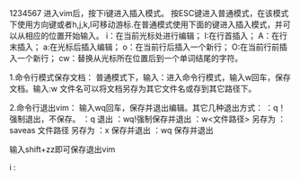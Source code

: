 1234567
进入vim后，按下i键进入插入模式。
按ESC键进入普通模式，在该模式下使用方向键或者h,j,k,l可移动游标.在普通模式使用下面的键进入插入模式，并可以从相应的位置开始输入。
i：在当前光标处进行编辑；
I:在行首插入；
A：在行末插入；
a:在光标后插入编辑；
o：在当前行后插入一个新行；
O:在当前行前插入一个新行；
cw：替换从光标所在位置后到一个单词结尾的字符。

1.命令行模式保存文档：
普通模式下，输入：进入命令行模式，输入w回车，保存文档。输入:w 文件名可以将文档另存为其它文件名或存到其它路径下。

2.命令行退出vim：
输入wq回车，保存并退出编辑。其它几种退出方式：
：q！强制退出，不保存。
：q 退出
：wq!强制保存并退出
：w<文件路径> 另存为
：saveas 文件路径 另存为
：x 保存并退出
：wq 保存并退出

输入shift+zz即可保存退出vim


i
:


